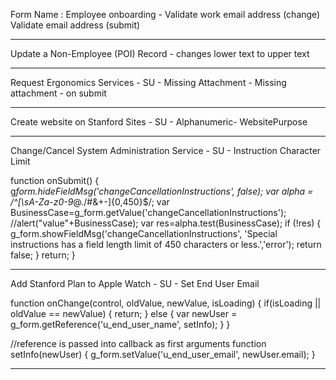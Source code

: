 Form Name : Employee onboarding - Validate work email address (change)
Validate email address (submit)

---

Update a Non-Employee (POI) Record - changes lower text to upper text

---

Request Ergonomics Services - SU - Missing Attachment - Missing attachment - on submit

---

Create website on Stanford Sites - SU - Alphanumeric- WebsitePurpose

---

Change/Cancel System Administration Service - SU - Instruction Character Limit

function onSubmit() {
g*form.hideFieldMsg('changeCancellationInstructions', false);
var alpha = /^[\sA-Za-z0-9*@./#&+-]{0,450}$/;
var BusinessCase=g_form.getValue('changeCancellationInstructions');
//alert("value"+BusinessCase);
var res=alpha.test(BusinessCase);
if (!res) {
g_form.showFieldMsg('changeCancellationInstructions', 'Special instructions has a field length limit of 450 characters or less.','error');
return false;
}
return;
}

---

Add Stanford Plan to Apple Watch - SU - Set End User Email

function onChange(control, oldValue, newValue, isLoading) {
if(isLoading || oldValue == newValue) {
return;
}
else {
var newUser = g_form.getReference('u_end_user_name', setInfo);
}
}

//reference is passed into callback as first arguments
function setInfo(newUser) {
g_form.setValue('u_end_user_email', newUser.email);
}

---
